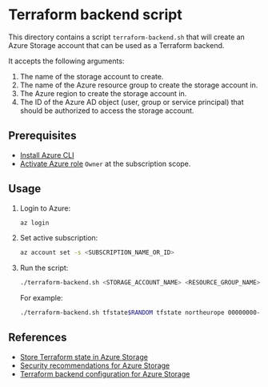 # Terraform backend script

This directory contains a script `terraform-backend.sh` that will create an Azure Storage account that can be used as a Terraform backend.

It accepts the following arguments:

1. The name of the storage account to create.
1. The name of the Azure resource group to create the storage account in.
1. The Azure region to create the storage account in.
1. The ID of the Azure AD object (user, group or service principal) that should be authorized to access the storage account.

## Prerequisites

- [Install Azure CLI](https://learn.microsoft.com/en-us/cli/azure/install-azure-cli)
- [Activate Azure role](https://learn.microsoft.com/en-us/azure/active-directory/privileged-identity-management/pim-resource-roles-activate-your-roles) `Owner` at the subscription scope.

## Usage

1. Login to Azure:

    ```bash
    az login
    ```

1. Set active subscription:

    ```bash
    az account set -s <SUBSCRIPTION_NAME_OR_ID>
    ```

1. Run the script:

    ```bash
    ./terraform-backend.sh <STORAGE_ACCOUNT_NAME> <RESOURCE_GROUP_NAME> <LOCATION> <OBJECT_ID>
    ```

    For example:

    ```bash
    ./terraform-backend.sh tfstate$RANDOM tfstate northeurope 00000000-0000-0000-0000-000000000000
    ```

## References

- [Store Terraform state in Azure Storage](https://learn.microsoft.com/en-us/azure/developer/terraform/store-state-in-azure-storage?tabs=azure-cli)
- [Security recommendations for Azure Storage](https://learn.microsoft.com/en-us/azure/storage/blobs/security-recommendations)
- [Terraform backend configuration for Azure Storage](https://www.terraform.io/language/settings/backends/azurerm)
